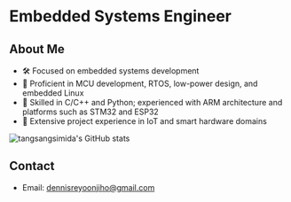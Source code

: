 # Embedded Systems Engineer

## About Me
- 🛠 Focused on embedded systems development  
- 🎯 Proficient in MCU development, RTOS, low-power design, and embedded Linux  
- 🔧 Skilled in C/C++ and Python; experienced with ARM architecture and platforms such as STM32 and ESP32  
- 📡 Extensive project experience in IoT and smart hardware domains  


![tangsangsimida's GitHub stats](https://github-readme-stats.vercel.app/api?username=tangsangsimida&show_icons=true&theme=radical)


## Contact
- Email: dennisreyoonjiho@gmail.com
